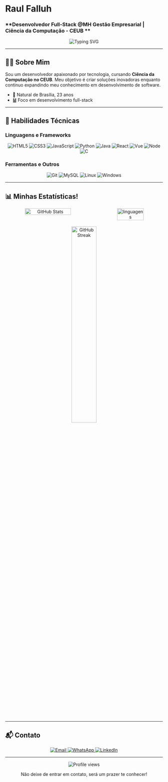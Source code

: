 # **Raul Falluh**  
### **Desenvolvedor Full-Stack @MH Gestão Empresarial | Ciência da Computação - CEUB **  

<div align="center">
  <img src="https://readme-typing-svg.herokuapp.com?font=Fira+Code&pause=1000&color=007ef5&width=435&lines=Transformando+código+em+soluções;Aprendizado+contínuo+é+minha+meta;Tecnologia+é+minha+paixão" alt="Typing SVG" />
</div>

---

## **👨‍💻 Sobre Mim**  
Sou um desenvolvedor apaixonado por tecnologia, cursando **Ciência da Computação no CEUB**. Meu objetivo é criar soluções inovadoras enquanto continuo expandindo meu conhecimento em desenvolvimento de software.

- 🎯 Natural de Brasília, 23 anos
- ䷡ Foco em desenvolvimento full-stack

---

## **🚀 Habilidades Técnicas**

### **Linguagens e Frameworks**
<div align="center">
  <img src="https://img.shields.io/badge/HTML5-E34F26?style=for-the-badge&logo=html5&logoColor=white" alt="HTML5" />
  <img src="https://img.shields.io/badge/CSS3-1572B6?style=for-the-badge&logo=css3&logoColor=white" alt="CSS3" />
  <img src="https://img.shields.io/badge/JavaScript-F7DF1E?style=for-the-badge&logo=javascript&logoColor=black" alt="JavaScript" />
  <img src="https://img.shields.io/badge/Python-3776AB?style=for-the-badge&logo=python&logoColor=white" alt="Python" />
  <img src="https://img.shields.io/badge/Java-ED8B00?style=for-the-badge&logo=openjdk&logoColor=white" alt="Java" />
  <img src="https://img.shields.io/badge/React-61DAFB?style=for-the-badge&logo=react&logoColor=black" alt="React" />
  <img src="https://img.shields.io/badge/Vue.js-4FC08D?style=for-the-badge&logo=vue.js&logoColor=white" alt="Vue" />
  <img src="https://img.shields.io/badge/Node.js-339933?style=for-the-badge&logo=node.js&logoColor=white" alt="Node" />
  <img src="https://img.shields.io/badge/C-FF0000?style=for-the-badge&logo=c&logoColor=white" alt="C" />
</div>

### **Ferramentas e Outros**
<div align="center">
  <img src="https://img.shields.io/badge/Git-F05032?style=for-the-badge&logo=git&logoColor=white" alt="Git" />
  <img src="https://img.shields.io/badge/MySQL-4479A1?style=for-the-badge&logo=mysql&logoColor=white" alt="MySQL" />
  <img src="https://img.shields.io/badge/Linux-FCC624?style=for-the-badge&logo=linux&logoColor=black" alt="Linux" />
  <img src="https://img.shields.io/badge/Windows-0078D6?style=for-the-badge&logo=windows&logoColor=white" alt="Windows" />
</div>

---

## **📊 Minhas Estatísticas!**
<div align="center">
  <div style="display: flex; justify-content: space-between; width: 100%;">
    <img src="https://github-readme-stats.vercel.app/api?username=1harz&theme=outrun&show_icons=true&hide_border=true&count_private=true&locale=pt-br" alt="GitHub Stats" style="width: 54%;" />
    <img src="https://github-readme-stats.vercel.app/api/top-langs/?username=1harz&theme=outrun&show_icons=true&hide_border=true&layout=compact&locale=pt-br" alt="linguagens" style="width: 41.1%;" />
  </div>
  
  <img src="https://github-readme-streak-stats.herokuapp.com/?user=1harz&theme=outrun&hide_border=true" alt="GitHub Streak" style="width: 40%; margin-top: 20px;" />
</div>

---

## **📬 Contato**

<div align="center">
  <a href="mailto:raulfalluh@gmail.com">
    <img src="https://img.shields.io/badge/Gmail-D14836?style=for-the-badge&logo=gmail&logoColor=white" alt="Email" />
  </a>
  <a href="https://wa.me/5561984078564">
    <img src="https://img.shields.io/badge/WhatsApp-25D366?style=for-the-badge&logo=whatsapp&logoColor=white" alt="WhatsApp" />
  </a>
  <a href="https://www.linkedin.com/in/raulfalluh/">
    <img src="https://img.shields.io/badge/LinkedIn-0077B5?style=for-the-badge&logo=linkedin&logoColor=white" alt="LinkedIn" />
  </a>
</div>

---

<div align="center">
  <img src="https://komarev.com/ghpvc/?username=1harz&label=Profile%20views&color=0e75b6&style=flat" alt="Profile views" />
  <p>Não deixe de entrar em contato, será um prazer te conhecer!</p>
</div>
